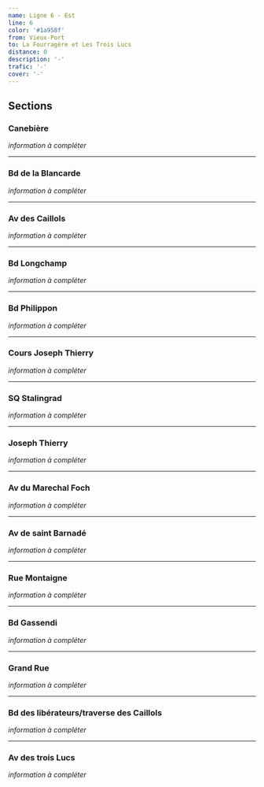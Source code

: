 ```yaml
---
name: Ligne 6 - Est
line: 6
color: '#1a958f'
from: Vieux-Port
to: La Fourragère et Les Trois Lucs
distance: 0
description: '-'
trafic: '-'
cover: '-'
---
```


## Sections

### Canebière

<em>information à compléter</em>

---

### Bd de la Blancarde

<em>information à compléter</em>

---

### Av des Caillols

<em>information à compléter</em>

---

### Bd Longchamp

<em>information à compléter</em>

---

### Bd Philippon

<em>information à compléter</em>

---

### Cours Joseph Thierry

<em>information à compléter</em>

---

### SQ Stalingrad

<em>information à compléter</em>

---

### Joseph Thierry

<em>information à compléter</em>

---

### Av du Marechal Foch

<em>information à compléter</em>

---

### Av de saint Barnadé

<em>information à compléter</em>

---

### Rue Montaigne

<em>information à compléter</em>

---

### Bd Gassendi

<em>information à compléter</em>

---

### Grand Rue

<em>information à compléter</em>

---

### Bd des libérateurs/traverse des Caillols

<em>information à compléter</em>

---

### Av des trois Lucs

<em>information à compléter</em>
